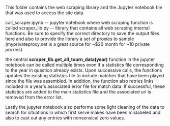 This folder contains the web scraping library and the Jupyter notebook file that was used to access the site data

call_scraper.ipynb -- jupyter notebook where web scraping function is called
scraper_lib.py -- library that contains all web scraping internal functions. Be sure to specify the correct directory to save the output files here and also to provide the library a set of proxies to sample (myprivateproxy.net is a great source for ~$20 month for ~10 private proxies)

the central **scraper_lib.get_all_tourn_data(year)** function in the jupyter notebook can be called multiple times even if a statistics file corresponding to the year in question already exists. Upon successive calls, the functions updates the existing statistics file to include matches that have been played since the file was assembled. In addition, the function also retries links included in a year's associated error file for match data. If successful, these statistics are added to the main statistics file and the associated url is removed from the error list.

Lastly the jupyter notebook also performs some light cleaning of the data to search for situations in which first serve makes have been mislabeled and also to cast out any entries with nonsensical zero values.
